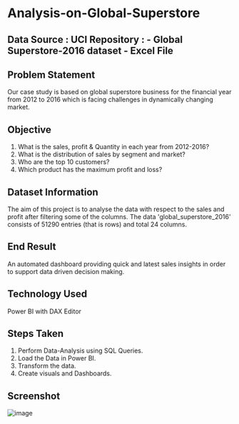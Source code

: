 # Analysis-on-Global-Superstore
## Data Source : UCI Repository : - Global Superstore-2016 dataset - Excel File
## Problem Statement
Our case study is based on global superstore business for the financial year from 2012 to 2016 which is facing challenges in dynamically changing market.
## Objective
1. What is the sales, profit & Quantity in each year from 2012-2016?
2. What is the distribution of sales by segment and market?
3. Who are the top 10 customers?
4. Which product has the maximum profit and loss?
## Dataset Information
The aim of this project is to analyse the data with respect to the sales and profit after filtering some of the columns. The data 'global_superstore_2016' consists of 51290 entries (that is rows) and total 24 columns.
## End Result
An automated dashboard providing quick and latest sales insights in order to support data driven decision making.
## Technology Used
Power BI with DAX Editor
## Steps Taken
1. Perform Data-Analysis using SQL Queries.
2. Load the Data in Power BI.
3. Transform the data.
4. Create visuals and Dashboards.
## Screenshot
![image](https://user-images.githubusercontent.com/105162863/178679085-e260b6c5-cc31-4d25-bab0-9a0dad60995b.png)

